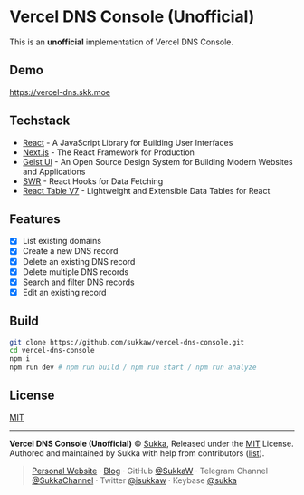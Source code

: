 # Vercel DNS Console (Unofficial)

This is an **unofficial** implementation of Vercel DNS Console.

## Demo

https://vercel-dns.skk.moe

## Techstack

- [React](https://reactjs.org) - A JavaScript Library for Building User Interfaces
- [Next.js](https://nextjs.org) - The React Framework for Production
- [Geist UI](https://geist-ui.dev/) - An Open Source Design System for Building Modern Websites and Applications
- [SWR](https://swr.vercel.app) - React Hooks for Data Fetching
- [React Table V7](https://react-table-v7.tanstack.com/) - Lightweight and Extensible Data Tables for React

## Features

- [x] List existing domains
- [x] Create a new DNS record
- [x] Delete an existing DNS record
- [x] Delete multiple DNS records
- [x] Search and filter DNS records
- [x] Edit an existing record

## Build

```bash
git clone https://github.com/sukkaw/vercel-dns-console.git
cd vercel-dns-console
npm i
npm run dev # npm run build / npm run start / npm run analyze
```

## License

[MIT](./LICENSE)

----

**Vercel DNS Console (Unofficial)** © [Sukka](https://github.com/SukkaW), Released under the [MIT](./LICENSE) License.
Authored and maintained by Sukka with help from contributors ([list](https://github.com/SukkaW/vercel-dns-console/graphs/contributors)).

> [Personal Website](https://skk.moe) · [Blog](https://blog.skk.moe) · GitHub [@SukkaW](https://github.com/SukkaW) · Telegram Channel [@SukkaChannel](https://t.me/SukkaChannel) · Twitter [@isukkaw](https://twitter.com/isukkaw) · Keybase [@sukka](https://keybase.io/sukka)
